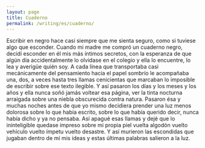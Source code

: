 ```yaml
---
layout: page
title: Cuaderno
permalink: /writing/es/cuaderno/
---
```


Escribir en negro hace casi siempre que me sienta seguro, como si tuviese algo
que esconder. Cuando mi madre me compró un cuaderno negro, decidí esconder en él
mis más íntimos secretos, con la esperanza de que algún día accidentalmente
lo olvidase en el colegio y ella lo encuentre, lo lea y averigüe quién soy. A
cada línea que transportaba casi mecánicamente del pensamiento hacia el papel
sombrío le acompañaba una, dos, a veces hasta tres llamas cenicientas que
marcaban lo imposible de escribir sobre ese texto ilegible. Y así pasaron los
días y los meses y los años y ella nunca soñó jamás voltear esa página, ver la
tinta nocturna arraigada sobre una niebla obscurecida contra natura. Pasaron ésa
y muchas noches antes de que yo mismo decidiera prender una luz menos dolorosa
sobre lo que había escrito, sobre lo que había querido decir, nunca había dicho
y ya no pensaba. Así apagué esas llamas y dejé que lo ininteligible quedase
impreso sobre mi propia piel vuelta algodón vuelto vehículo vuelto ímpetu vuelto
desastre. Y así murieron las escondidas que jugaban dentro de mí mis ideas y
estas últimas palabras salieron a la luz.